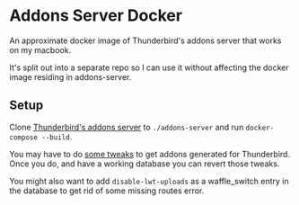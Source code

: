 # Addons Server Docker
An approximate docker image of Thunderbird's addons server that works on my macbook. 

It's split out into a separate repo so I can use it without affecting the docker image residing in addons-server.

## Setup

Clone [Thunderbird's addons server](https://github.com/thunderbird/addons-server) to `./addons-server` and run `docker-compose --build`. 

You may have to do [some tweaks](https://github.com/thunderbird/addons-server/pull/226/files) to get addons generated for Thunderbird. Once you do, and have a working database you can revert those tweaks.

You might also want to add `disable-lwt-uploads` as a waffle_switch entry in the database to get rid of some missing routes error.

